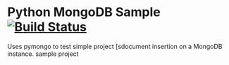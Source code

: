 Python MongoDB Sample [![Build Status](https://apibeta.shippable.com/projects/537a506f326b4d0f004a46bb/badge/master)](https://shippable.com)
=====================

Uses pymongo to test simple project [sdocument insertion on a MongoDB instance.
sample project
